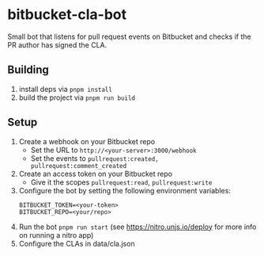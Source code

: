 # bitbucket-cla-bot

Small bot that listens for pull request events on Bitbucket and checks if the PR author has signed the CLA.

## Building

1. install deps via `pnpm install`
2. build the project via `pnpm run build`

## Setup

1. Create a webhook on your Bitbucket repo
    * Set the URL to `http://<your-server>:3000/webhook`
    * Set the events to `pullrequest:created, pullrequest:comment_created`
2. Create an access token on your Bitbucket repo
   * Give it the scopes `pullrequest:read`, `pullrequest:write`
3. Configure the bot by setting the following environment variables:
   ```
   BITBUCKET_TOKEN=<your-token>
   BITBUCKET_REPO=<your/repo>
   ```
4. Run the bot `pnpm run start` (see https://nitro.unjs.io/deploy for more info on running a nitro app)
5. Configure the CLAs in data/cla.json
